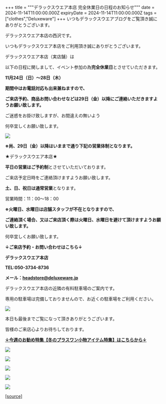 +++
title = """デラックスウエア本店  完全休業日の日程のお知らせ"""
date = 2024-11-14T11:00:00.000Z
expiryDate = 2024-11-14T11:00:00.000Z
tags = ["clothes","Deluxeware"]
+++
いつもデラックスウエアブログをご覧頂き誠にありがとうございます。

デラックスウエア本店の西沢です。

いつもデラックスウエア本店をご利用頂き誠にありがとうございます。

デラックスウエア本店（実店舗）は

以下の日程に関しまして、イベント参加の為**完全休業日**とさせていただきます。

**11月24日（日）～28日（木）**

**期間中はお電話対応も出来兼ねますので、**

**ご来店予約、商品お問い合わせなどは29日（金）以降にご連絡いただきますようお願い致します。**

ご迷惑をお掛け致しますが、お間違えの無いよう

何卒宜しくお願い致します。

[![](https://stat.ameba.jp/user_images/20241114/18/deluxeware/32/74/j/o1170156015509964597.jpg)](https://stat.ameba.jp/user_images/20241114/18/deluxeware/32/74/j/o1170156015509964597.jpg)

**※尚、29日（金）以降はいままで通り下記の営業体制となります。**

★デラックスウエア本店★

**平日の営業はご予約制**とさせていただいております。

ご来店予定日時をご連絡頂けますようお願い致します。

**土、日、祝日は通常営業**となります。

営業時間：11：00～18：00

**※火曜日、水曜日は店舗スタッフが不在となりますので、**

**ご連絡頂く場合、又はご来店頂く際は火曜日、水曜日を避けて頂けますようお願い致します。**

何卒宜しくお願い致します。

**↓ご来店予約・お問い合わせはこちら↓**

**デラックスウエア本店**

**TEL:050-3734-8736**

**メール：headstore@deluxeware.jp**

デラックスウエア本店の近隣の有料駐車場のご案内です。

専用の駐車場は完備しておりませんので、お近くの駐車場をご利用ください。

[![](https://stat.ameba.jp/user_images/20231002/16/deluxeware/6e/11/j/o0800080015345677212.jpg?caw=800)](https://ameblo.jp/deluxeware/image-12823266760-15345677212.html)

本日も最後までご覧になって頂きありがとうございます。

皆様のご来店心よりお待ちしております。

[**↓今週のお勧め特集【冬のプラスワン小物アイテム特集】はこちらから↓**](https://www.deluxeware.net/c/tokusyu2)

[![](https://stat.ameba.jp/user_images/20241113/16/deluxeware/9c/6b/j/o0800080015509560785.jpg?caw=800)](https://www.deluxeware.net/c/tokusyu2)

[![](https://stat.ameba.jp/user_images/20240614/12/deluxeware/fb/b4/j/o0800026015451324172.jpg?caw=800)](https://www.deluxeware.net/c/2024FWreserveall)

[![](https://stat.ameba.jp/user_images/20240315/15/deluxeware/04/7f/j/o0800026015413271803.jpg?caw=800)](https://www.instagram.com/deluxeware/?hl=ja)

[![](https://stat.ameba.jp/user_images/20220415/12/deluxeware/3b/ce/j/o0800026015103175481.jpg?caw=800)](https://www.deluxeware.net/f/headstore)

[![](https://stat.ameba.jp/user_images/20220415/12/deluxeware/d7/c6/j/o0800026015103175487.jpg?caw=800)](https://www.deluxeware.net/)

[[source]](https://ameblo.jp/deluxeware/entry-12875012800.html)
